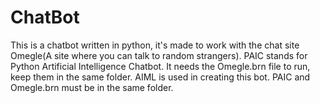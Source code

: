 ChatBot
=======
This is a chatbot written in python, it's made to work with the chat site Omegle(A site where you can talk to random strangers).
PAIC stands for Python Artificial Intelligence Chatbot.
It needs the Omegle.brn file to run, keep them in the same folder.
AIML is used in creating this bot. PAIC and Omegle.brn must be in the same folder.

